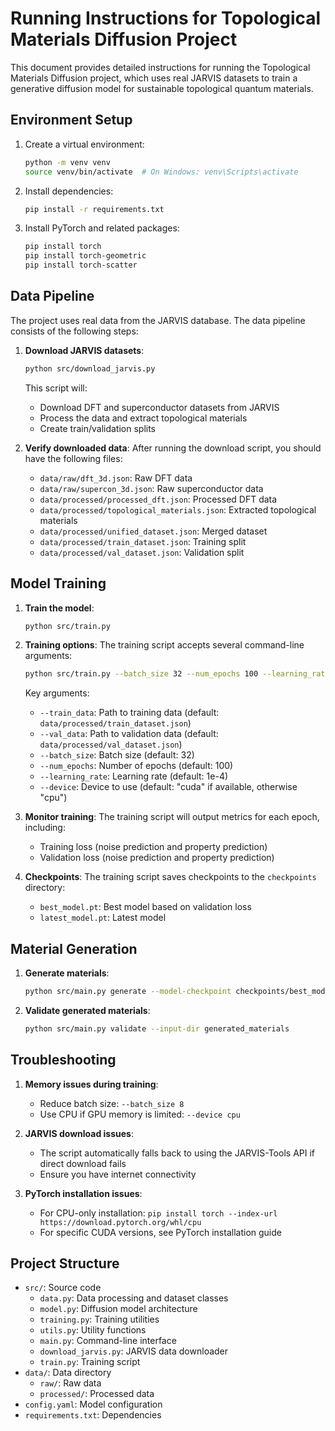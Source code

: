 # Running Instructions for Topological Materials Diffusion Project

This document provides detailed instructions for running the Topological Materials Diffusion project, which uses real JARVIS datasets to train a generative diffusion model for sustainable topological quantum materials.

## Environment Setup

1. Create a virtual environment:
   ```bash
   python -m venv venv
   source venv/bin/activate  # On Windows: venv\Scripts\activate
   ```

2. Install dependencies:
   ```bash
   pip install -r requirements.txt
   ```

3. Install PyTorch and related packages:
   ```bash
   pip install torch
   pip install torch-geometric
   pip install torch-scatter
   ```

## Data Pipeline

The project uses real data from the JARVIS database. The data pipeline consists of the following steps:

1. **Download JARVIS datasets**:
   ```bash
   python src/download_jarvis.py
   ```
   This script will:
   - Download DFT and superconductor datasets from JARVIS
   - Process the data and extract topological materials
   - Create train/validation splits

2. **Verify downloaded data**:
   After running the download script, you should have the following files:
   - `data/raw/dft_3d.json`: Raw DFT data
   - `data/raw/supercon_3d.json`: Raw superconductor data
   - `data/processed/processed_dft.json`: Processed DFT data
   - `data/processed/topological_materials.json`: Extracted topological materials
   - `data/processed/unified_dataset.json`: Merged dataset
   - `data/processed/train_dataset.json`: Training split
   - `data/processed/val_dataset.json`: Validation split

## Model Training

1. **Train the model**:
   ```bash
   python src/train.py
   ```

2. **Training options**:
   The training script accepts several command-line arguments:
   ```bash
   python src/train.py --batch_size 32 --num_epochs 100 --learning_rate 1e-4
   ```

   Key arguments:
   - `--train_data`: Path to training data (default: `data/processed/train_dataset.json`)
   - `--val_data`: Path to validation data (default: `data/processed/val_dataset.json`)
   - `--batch_size`: Batch size (default: 32)
   - `--num_epochs`: Number of epochs (default: 100)
   - `--learning_rate`: Learning rate (default: 1e-4)
   - `--device`: Device to use (default: "cuda" if available, otherwise "cpu")

3. **Monitor training**:
   The training script will output metrics for each epoch, including:
   - Training loss (noise prediction and property prediction)
   - Validation loss (noise prediction and property prediction)

4. **Checkpoints**:
   The training script saves checkpoints to the `checkpoints` directory:
   - `best_model.pt`: Best model based on validation loss
   - `latest_model.pt`: Latest model

## Material Generation

1. **Generate materials**:
   ```bash
   python src/main.py generate --model-checkpoint checkpoints/best_model.pt
   ```

2. **Validate generated materials**:
   ```bash
   python src/main.py validate --input-dir generated_materials
   ```

## Troubleshooting

1. **Memory issues during training**:
   - Reduce batch size: `--batch_size 8`
   - Use CPU if GPU memory is limited: `--device cpu`

2. **JARVIS download issues**:
   - The script automatically falls back to using the JARVIS-Tools API if direct download fails
   - Ensure you have internet connectivity

3. **PyTorch installation issues**:
   - For CPU-only installation: `pip install torch --index-url https://download.pytorch.org/whl/cpu`
   - For specific CUDA versions, see PyTorch installation guide

## Project Structure

- `src/`: Source code
  - `data.py`: Data processing and dataset classes
  - `model.py`: Diffusion model architecture
  - `training.py`: Training utilities
  - `utils.py`: Utility functions
  - `main.py`: Command-line interface
  - `download_jarvis.py`: JARVIS data downloader
  - `train.py`: Training script
- `data/`: Data directory
  - `raw/`: Raw data
  - `processed/`: Processed data
- `config.yaml`: Model configuration
- `requirements.txt`: Dependencies
